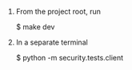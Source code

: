 1. From the project root, run

    $ make dev

2. In a separate terminal

    $ python -m security.tests.client

